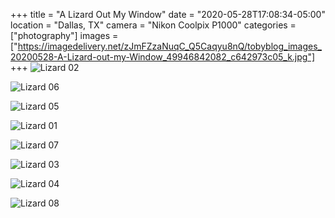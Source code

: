 +++
title = "A Lizard Out My Window"
date = "2020-05-28T17:08:34-05:00"
location = "Dallas, TX"
camera = "Nikon Coolpix P1000"
categories = ["photography"]
images = ["https://imagedelivery.net/zJmFZzaNuqC_Q5Caqyu8nQ/tobyblog_images_20200528-A-Lizard-out-my-Window_49946842082_c642973c05_k.jpg"]
+++
![Lizard 02](https://imagedelivery.net/zJmFZzaNuqC_Q5Caqyu8nQ/tobyblog_images_20200528-A-Lizard-out-my-Window_49946842082_c642973c05_k.jpg/fit=scale-down,w=780,sharpen=1,f=auto,q=0.9,slow-connection-quality=0.3)
<!--more-->

![Lizard 06](https://imagedelivery.net/zJmFZzaNuqC_Q5Caqyu8nQ/tobyblog_images_20200528-A-Lizard-out-my-Window_49946556696_6550ce9223_k.jpg/fit=scale-down,w=780,sharpen=1,f=auto,q=0.9,slow-connection-quality=0.3)

![Lizard 05](https://imagedelivery.net/zJmFZzaNuqC_Q5Caqyu8nQ/tobyblog_images_20200528-A-Lizard-out-my-Window_49946055553_a7f8d46dd1_k.jpg/fit=scale-down,w=780,sharpen=1,f=auto,q=0.9,slow-connection-quality=0.3)

![Lizard 01](https://imagedelivery.net/zJmFZzaNuqC_Q5Caqyu8nQ/tobyblog_images_20200528-A-Lizard-out-my-Window_49946557801_c096d67e70_k.jpg/fit=scale-down,w=780,sharpen=1,f=auto,q=0.9,slow-connection-quality=0.3)

![Lizard 07](https://imagedelivery.net/zJmFZzaNuqC_Q5Caqyu8nQ/tobyblog_images_20200528-A-Lizard-out-my-Window_49946052973_41dca13bab_k.jpg/fit=scale-down,w=780,sharpen=1,f=auto,q=0.9,slow-connection-quality=0.3)

![Lizard 03](https://imagedelivery.net/zJmFZzaNuqC_Q5Caqyu8nQ/tobyblog_images_20200528-A-Lizard-out-my-Window_49946554691_6588b4bfef_k.jpg/fit=scale-down,w=780,sharpen=1,f=auto,q=0.9,slow-connection-quality=0.3)

![Lizard 04](https://imagedelivery.net/zJmFZzaNuqC_Q5Caqyu8nQ/tobyblog_images_20200528-A-Lizard-out-my-Window_49946842767_dadef323a2_k.jpg/fit=scale-down,w=780,sharpen=1,f=auto,q=0.9,slow-connection-quality=0.3)

![Lizard 08](https://imagedelivery.net/zJmFZzaNuqC_Q5Caqyu8nQ/tobyblog_images_20200528-A-Lizard-out-my-Window_49946054103_6d16968dd0_k.jpg/fit=scale-down,w=780,sharpen=1,f=auto,q=0.9,slow-connection-quality=0.3)
